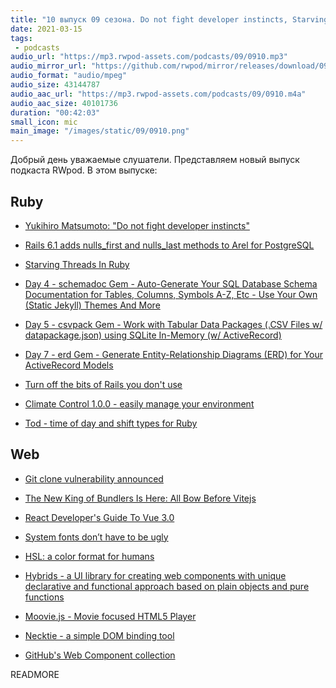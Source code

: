 ```yaml
---
title: "10 выпуск 09 сезона. Do not fight developer instincts, Starving Threads In Ruby, Git clone vulnerability, Hybrids, Moovie.js и прочее"
date: 2021-03-15
tags:
 - podcasts
audio_url: "https://mp3.rwpod-assets.com/podcasts/09/0910.mp3"
audio_mirror_url: "https://github.com/rwpod/mirror/releases/download/09.10/0910.mp3"
audio_format: "audio/mpeg"
audio_size: 43144787
audio_aac_url: "https://mp3.rwpod-assets.com/podcasts/09/0910.m4a"
audio_aac_size: 40101736
duration: "00:42:03"
small_icon: mic
main_image: "/images/static/09/0910.png"
---
```


Добрый день уважаемые слушатели. Представляем новый выпуск подкаста RWpod. В этом выпуске:

## Ruby

 - [Yukihiro Matsumoto: "Do not fight developer instincts"](https://evrone.com/yukihiro-matsumoto-interview-2021)
 - [Rails 6.1 adds nulls_first and nulls_last methods to Arel for PostgreSQL](https://bigbinary.com/blog/rails-6-1-adds-nulls-first-and-nulls-last-to-arel)
 - [Starving Threads In Ruby](https://piotrjatkowski.com/blog/starving-threads-in-ruby)


 - [Day 4 - schemadoc Gem - Auto-Generate Your SQL Database Schema Documentation for Tables, Columns, Symbols A-Z, Etc - Use Your Own (Static Jekyll) Themes And More](https://planetruby.github.io/gems/opendata/04-schemadoc)
 - [Day 5 - csvpack Gem - Work with Tabular Data Packages (.CSV Files w/ datapackage.json) using SQLite In-Memory (w/ ActiveRecord)](https://planetruby.github.io/gems/opendata/05-csvpack)
 - [Day 7 - erd Gem - Generate Entity-Relationship Diagrams (ERD) for Your ActiveRecord Models](https://planetruby.github.io/gems/opendata/07-erd)
 - [Turn off the bits of Rails you don't use](https://andycroll.com/ruby/turn-off-the-bits-of-rails-you-dont-use/)
 - [Climate Control 1.0.0 - easily manage your environment](https://github.com/thoughtbot/climate_control/releases/tag/v1.0.0)
 - [Tod - time of day and shift types for Ruby](https://github.com/jackc/tod)

## Web

 - [Git clone vulnerability announced](https://github.blog/2021-03-09-git-clone-vulnerability-announced/)
 - [The New King of Bundlers Is Here: All Bow Before Vitejs](https://blog.bitsrc.io/the-new-king-of-bundlers-is-here-all-bow-before-vitejs-fe6f42c97ce9)
 - [React Developer's Guide To Vue 3.0](https://blog.softwaremill.com/react-developers-guide-to-vue-3-0-1a52504dc7f)
 - [System fonts don’t have to be ugly](https://iainbean.com/posts/2021/system-fonts-dont-have-to-be-ugly/)
 - [HSL: a color format for humans](https://cloudfour.com/thinks/hsl-a-color-format-for-humans/)


 - [Hybrids - a UI library for creating web components with unique declarative and functional approach based on plain objects and pure functions](https://hybrids.js.org/#/)
 - [Moovie.js - Movie focused HTML5 Player](https://github.com/BMSVieira/moovie.js)
 - [Necktie - a simple DOM binding tool](https://github.com/leshniak/necktie)
 - [GitHub's Web Component collection](https://github.com/github/github-elements)

READMORE
